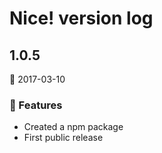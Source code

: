 # Nice! version log

## 1.0.5
:date: 2017-03-10

### :star2: Features
- Created a npm package
- First public release
